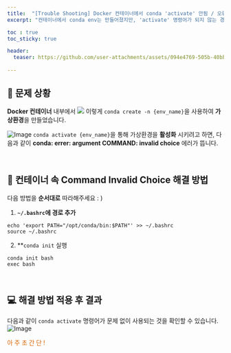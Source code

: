 ```yaml
---
title:  "[Trouble Shooting] Docker 컨테이너에서 conda 'activate' 안됨 / 오류"
excerpt: "컨테이너에서 conda env는 만들어졌지만, 'activate' 명령어가 되지 않는 경우 해결방법을 적었습니다."

toc : true
toc_sticky: true

header:
  teaser: https://github.com/user-attachments/assets/094e4769-505b-40bb-8568-65612bdceaad
  
---
```


## 👀 문제 상황
**Docker 컨테이너** 내부에서 
![](https://github.com/user-attachments/assets/98638625-ae8e-42ec-bf1c-59492fa4c783)
이렇게 ``conda create -n {env_name}``을 사용하여 **가상환경**을 만들었습니다.

![Image](https://github.com/user-attachments/assets/ae99df66-eafa-4c10-a90e-0700e52d26f5)
``conda activate {env_name}``을 통해 가상환경을 **활성화** 시키려고 하면, 다음과 같이 **conda: errer: argument COMMAND: invalid choice** 에러가 뜹니다.

<br>

## 🔑 컨테이너 속 Command Invalid Choice 해결 방법
다음 방법을 **순서대로** 따라해주세요 : )
1. **``~/.bashrc``에 경로 추가**
```
echo 'export PATH="/opt/conda/bin:$PATH"' >> ~/.bashrc
source ~/.bashrc
```
2. **``conda init`` 실행
```
conda init bash
exec bash
```

<br>

## 💻 해결 방법 적용 후 결과
다음과 같이 ``conda activate`` 명령어가 문제 없이 사용되는 것을 확인할 수 있습니다.
![Image](https://github.com/user-attachments/assets/a787d0c2-ce1b-4da9-a8c9-179d23de4241)

<font style="color:hsl(27, 100%, 43%)">아 주 초 간 단 !</font>
<br>
